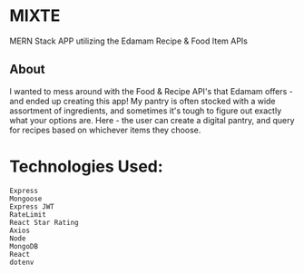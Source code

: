 # MIXTE 

MERN Stack APP utilizing the Edamam Recipe & Food Item APIs

## About

I wanted to mess around with the Food & Recipe API's that Edamam offers - and ended up creating this app! My pantry is often stocked with a wide assortment of ingredients, and sometimes it's tough to figure out exactly what your options are. Here - the user can create a digital pantry, and query for recipes based on whichever items they choose.

# Technologies Used:

    Express
    Mongoose
    Express JWT
    RateLimit
    React Star Rating
    Axios
    Node
    MongoDB
    React
    dotenv


